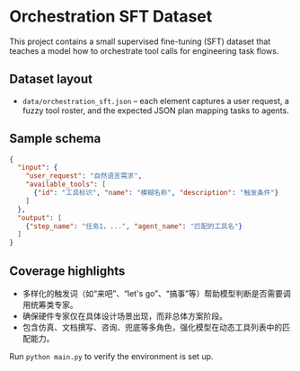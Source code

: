 # Orchestration SFT Dataset

This project contains a small supervised fine-tuning (SFT) dataset that teaches a model how to orchestrate tool calls for engineering task flows.

## Dataset layout
- `data/orchestration_sft.json` – each element captures a user request, a fuzzy tool roster, and the expected JSON plan mapping tasks to agents.

## Sample schema
```json
{
  "input": {
    "user_request": "自然语言需求",
    "available_tools": [
      {"id": "工具标识", "name": "模糊名称", "description": "触发条件"}
    ]
  },
  "output": [
    {"step_name": "任务1，...", "agent_name": "匹配的工具名"}
  ]
}
```

## Coverage highlights
- 多样化的触发词（如“来吧”、“let's go”、“搞事”等）帮助模型判断是否需要调用统筹类专家。
- 确保硬件专家仅在具体设计场景出现，而非总体方案阶段。
- 包含仿真、文档撰写、咨询、兜底等多角色，强化模型在动态工具列表中的匹配能力。

Run `python main.py` to verify the environment is set up.
